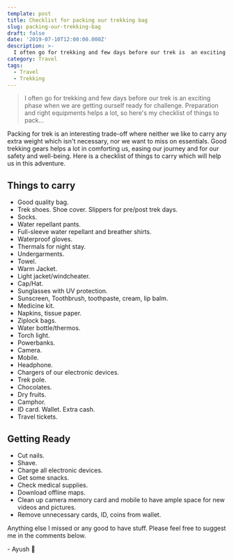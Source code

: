 ```yaml
---
template: post
title: Checklist for packing our trekking bag
slug: packing-our-trekking-bag
draft: false
date: '2019-07-10T12:00:00.000Z'
description: >-
  I often go for trekking and few days before our trek is  an exciting phase when we are getting ourself ready for challenge. Preparation and right equipments helps a lot, so here's my checklist of things to pack...
category: Travel
tags:
  - Travel
  - Trekking
---
```


> I often go for trekking and few days before our trek is an exciting phase when we are getting ourself ready for challenge. Preparation and right equipments helps a lot, so here's my checklist of things to pack...

Packing for trek is an interesting trade-off where neither we like to carry any extra weight which isn't necessary, nor we want to miss on essentials. Good trekking gears helps a lot in comforting us, easing our journey and for our safety and well-being.
Here is a checklist of things to carry which will help us in this adventure.

## Things to carry

- Good quality bag.
- Trek shoes. Shoe cover. Slippers for pre/post trek days.
- Socks.
- Water repellant pants.
- Full-sleeve water repellant and breather shirts.
- Waterproof gloves.
- Thermals for night stay.
- Undergarments.
- Towel.
- Warm Jacket.
- Light jacket/windcheater.
- Cap/Hat.
- Sunglasses with UV protection.
- Sunscreen, Toothbrush, toothpaste, cream, lip balm.
- Medicine kit.
- Napkins, tissue paper.
- Ziplock bags.
- Water bottle/thermos.
- Torch light.
- Powerbanks.
- Camera.
- Mobile.
- Headphone.
- Chargers of our electronic devices.
- Trek pole.
- Chocolates.
- Dry fruits.
- Camphor.
- ID card. Wallet. Extra cash.
- Travel tickets.

## Getting Ready

- Cut nails.
- Shave.
- Charge all electronic devices.
- Get some snacks.
- Check medical supplies.
- Download offline maps.
- Clean up camera memory card and mobile to have ample space for new videos and pictures.
- Remove unnecessary cards, ID, coins from wallet.

Anything else I missed or any good to have stuff. Please feel free to suggest me in the comments below.

\- Ayush 🙂
